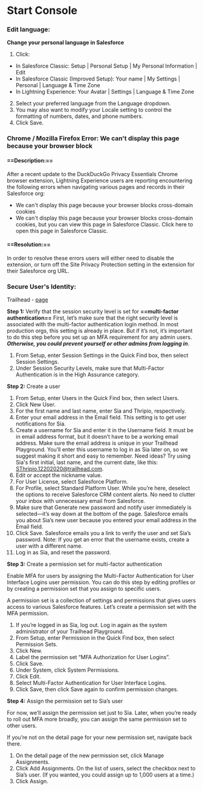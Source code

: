 # Start Console


### Edit language:

**Change your personal language in Salesforce**

1. Click:
  - In Salesforce Classic: Setup | Personal Setup | My Personal Information | Edit
  - In Salesforce Classic (Improved Setup): Your name | My Settings | Personal | Language & Time Zone
  - In Lightning Experience: Your Avatar | Settings | Language & Time Zone
2. Select your preferred language from the Language dropdown.
3. You may also want to modify your Locale setting to control the formatting of numbers, dates, and phone numbers.
4. Click Save.

### Chrome / Mozilla Firefox Error:  We can't display this page because your browser block
#### ==Description:==
After a recent update to the DuckDuckGo Privacy Essentials Chrome browser extension, Lightning Experience users are reporting encountering the following errors when navigating various pages and records in their Salesforce org:
- We can't display this page because your browser blocks cross-domain cookies
- We can't display this page because your browser blocks cross-domain cookies, but you can view this page in Salesforce Classic. Click here to open this page in Salesforce Classic.

#### ==Resolution:==
In order to resolve these errors users will either need to disable the extension, or turn off the Site Privacy Protection setting in the extension for their Salesforce org URL.

### Secure User's Identity:
Trailhead - [page](https://trailhead.salesforce.com/content/learn/modules/identity_login/identity_login_2fa?trailmix_creator_id=mpetroro&trailmix_slug=configuration-and-setup)

**Step 1:** Verify that the session security level is set for **==multi-factor authentication==**
First, let’s make sure that the right security level is associated with the multi-factor authentication login method.  In most production orgs, this setting is already in place. But if it’s not, it’s important to do this step before you set up an MFA requirement for any admin users. **_Otherwise, you could prevent yourself or other admins from logging in_**.
1. From Setup, enter Session Settings in the Quick Find box, then select Session Settings.
2. Under Session Security Levels, make sure that Multi-Factor Authentication is in the High Assurance category.

**Step 2:** Create a user
1. From Setup, enter Users in the Quick Find box, then select Users.
2. Click New User.
3. For the first name and last name, enter Sia and Thripio, respectively.
4. Enter your email address in the Email field. This setting is to get user notifications for Sia.
5. Create a username for Sia and enter it in the Username field. It must be in email address format, but it doesn’t have to be a working email address. Make sure the email address is unique in your Trailhead Playground. You’ll enter this username to log in as Sia later on, so we suggest making it short and easy to remember. Need ideas? Try using Sia's first initial, last name, and the current date, like this: SThripio.12202020@trailhead.com.
6. Edit or accept the nickname value.
7. For User License, select Salesforce Platform.
8. For Profile, select Standard Platform User. While you’re here, deselect the options to receive Salesforce CRM content alerts. No need to clutter your inbox with unnecessary email from Salesforce.
9. Make sure that Generate new password and notify user immediately is selected—it’s way down at the bottom of the page. Salesforce emails you about Sia’s new user because you entered your email address in the Email field.
10. Click Save. Salesforce emails you a link to verify the user and set Sia’s password.
    Note: If you get an error that the username exists, create a user with a different name.
11. Log in as Sia, and reset the password.

**Step 3:** Create a permission set for multi-factor authentication

Enable MFA for users by assigning the Multi-Factor Authentication for User Interface Logins user permission. You can do this step by editing profiles or by creating a permission set that you assign to specific users.

A permission set is a collection of settings and permissions that gives users access to various Salesforce features. Let’s create a permission set with the MFA permission.

1. If you’re logged in as Sia, log out. Log in again as the system administrator of your Trailhead Playground.
2. From Setup, enter Permission in the Quick Find box, then select Permission Sets.
3. Click New.
4. Label the permission set “MFA Authorization for User Logins”.
5. Click Save.
6. Under System, click System Permissions.
7. Click Edit.
8. Select Multi-Factor Authentication for User Interface Logins.
9. Click Save, then click Save again to confirm permission changes.

**Step 4:** Assign the permission set to Sia’s user

For now, we’ll assign the permission set just to Sia. Later, when you’re ready to roll out MFA more broadly, you can assign the same permission set to other users.

If you’re not on the detail page for your new permission set, navigate back there.

1. On the detail page of the new permission set, click Manage Assignments.
2. Click Add Assignments. On the list of users, select the checkbox next to Sia’s user. (If you wanted, you could assign up to 1,000 users at a time.)
3. Click Assign.
